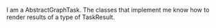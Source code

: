 I am a AbstractGraphTask.
The classes that implement me know how to render results of a type of TaskResult.